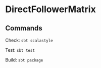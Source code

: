# DirectFollowerMatrix


## Commands

Check: `sbt scalastyle`

Test: `sbt test` 

Build: `sbt package`

